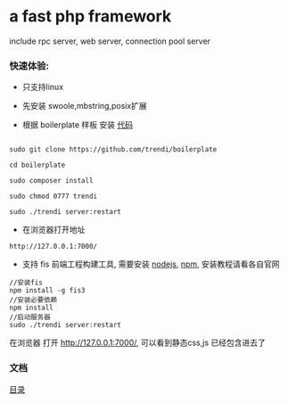# a fast php framework

 include rpc server, web server, connection pool server

### 快速体验:

* 只支持linux

* 先安装 swoole,mbstring,posix扩展

* 根据 boilerplate 样板 安装 [代码](https://github.com/trendi/boilerplate)

```

sudo git clone https://github.com/trendi/boilerplate

cd boilerplate

sudo composer install

sudo chmod 0777 trendi

sudo ./trendi server:restart
```

* 在浏览器打开地址

``
http://127.0.0.1:7000/
``

* 支持 fis 前端工程构建工具, 需要安装 [nodejs](https://nodejs.org/en/), [npm](https://www.npmjs.com/), 安装教程请看各自官网

```
//安装fis
npm install -g fis3
//安装必要依赖
npm install
//启动服务器
sudo ./trendi server:restart
```

在浏览器 打开 http://127.0.0.1:7000/, 可以看到静态css,js 已经包含进去了

### 文档

[目录](doc/index.md)
